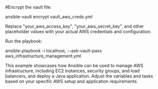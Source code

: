 #Encrypt the vault file:


ansible-vault encrypt vault_aws_creds.yml


Replace "your_aws_access_key", "your_aws_secret_key", and other placeholder values with your actual AWS credentials and configuration.


Run the playbook:


ansible-playbook -i localhost, --ask-vault-pass aws_infrastructure_management.yml



This example showcases how Ansible can be used to manage AWS infrastructure, including EC2 instances, security groups, and load balancers, and deploy a Java application. Adjust the variables and tasks based on your specific AWS setup and application requirements.





